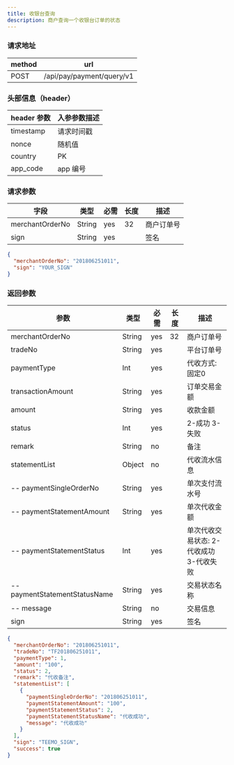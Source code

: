 ```yaml
---
title: 收银台查询
description: 商户查询一个收银台订单的状态
---
```


### 请求地址

| method | url                       |
| ------ | ------------------------- |
| POST   | /api/pay/payment/query/v1 |

### 头部信息（header）

| header 参数 | 入参参数描述 |
| ----------- | ----------- |
| timestamp   | 请求时间戳  |
| nonce       | 随机值      |
| country     | PK   |
| app_code    | app 编号    |

### 请求参数

| 字段            | 类型   | 必需 | 长度 | 描述       |
| --------------- | ------ | ---- | ---- | ---------- |
| merchantOrderNo | String | yes  | 32   | 商户订单号 |
| sign            | String | yes  |      | 签名       |

```json title=请求示例
{
  "merchantOrderNo": "201806251011",
  "sign": "YOUR_SIGN"
}
```

### 返回参数

| 参数                          | 类型   | 必需 | 长度 | 描述                           |
| ----------------------------- | ------ | ---- | ---- |------------------------------|
| merchantOrderNo               | String | yes  | 32   | 商户订单号                        |
| tradeNo                       | String | yes  |      | 平台订单号                        |
| paymentType                   | Int    | yes  |      | 代收方式: 固定0                    |
| transactionAmount             | String | yes  |   | 订单交易金额                       |
| amount                        | String | yes  |   | 收款金额                       |
| status                        | Int | yes  |      | 2-成功 3-失败              |
| remark                        | String | no   |      | 备注                           |
| statementList                 | Object | no   |      | 代收流水信息                       |
| -- paymentSingleOrderNo       | String | yes  |      | 单次支付流水号                      |
| -- paymentStatementAmount     | String | yes  |      | 单次代收金额                       |
| -- paymentStatementStatus     | Int | yes  |      | 单次代收交易状态: 2-代收成功 3-代收失败  |
| -- paymentStatementStatusName | String | yes  |      | 交易状态名称                       |
| -- message                    | String | no   |      | 交易信息                         |
| sign                          | String | yes  |      | 签名                           |

```json title=返回示例
{
  "merchantOrderNo": "201806251011",
  "tradeNo": "TF201806251011",
  "paymentType": 1,
  "amount": "100",
  "status": 2,
  "remark": "代收备注",
  "statementList": [
    {
      "paymentSingleOrderNo": "201806251011",
      "paymentStatementAmount": "100",
      "paymentStatementStatus": 2,
      "paymentStatementStatusName": "代收成功",
      "message": "代收成功"
    }
  ],
  "sign": "TEEMO_SIGN",
  "success": true
}
```
